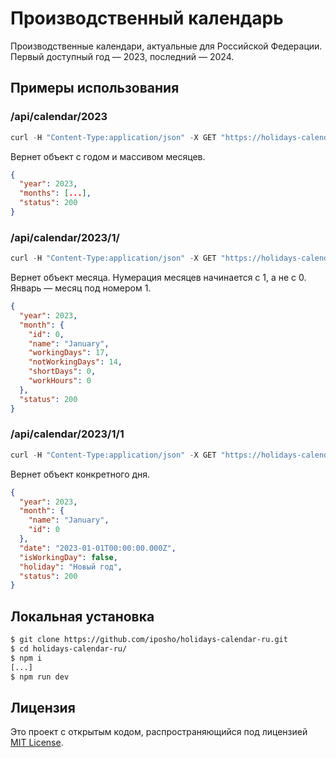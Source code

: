 # Производственный календарь
Производственные календари, актуальные для Российской Федерации. Первый доступный год — 2023, последний — 2024.

## Примеры использования

### /api/calendar/2023
```js
curl -H "Content-Type:application/json" -X GET "https://holidays-calendar-ru.vercel.app/api/calendar/2023"
```
Вернет объект с годом и массивом месяцев.
```json
{
  "year": 2023,
  "months": [...],
  "status": 200
}
```

### /api/calendar/2023/1/
```js
curl -H "Content-Type:application/json" -X GET "https://holidays-calendar-ru.vercel.app/api/calendar/2023/1"
```
Вернет объект месяца. Нумерация месяцев начинается с 1, а не с 0. Январь — месяц под номером 1.
```json
{
  "year": 2023,
  "month": {
    "id": 0,
    "name": "January",
    "workingDays": 17,
    "notWorkingDays": 14,
    "shortDays": 0,
    "workHours": 0
  },
  "status": 200
}
```
### /api/calendar/2023/1/1
```js
curl -H "Content-Type:application/json" -X GET "https://holidays-calendar-ru.vercel.app/api/calendar/2023/1"
```
Вернет объект конкретного дня.
```json
{
  "year": 2023,
  "month": {
    "name": "January",
    "id": 0
  },
  "date": "2023-01-01T00:00:00.000Z",
  "isWorkingDay": false,
  "holiday": "Новый год",
  "status": 200
}
```

## Локальная установка
```bash
$ git clone https://github.com/iposho/holidays-calendar-ru.git
$ cd holidays-calendar-ru/
$ npm i
[...]
$ npm run dev
```

## Лицензия
Это проект с открытым кодом, распространяющийся под лицензией [MIT License](LICENSE).
